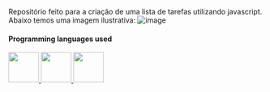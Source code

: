 Repositório feito para a criação de uma lista de tarefas utilizando javascript.
<br>
Abaixo temos uma imagem ilustrativa:
![image](https://user-images.githubusercontent.com/102265187/195203539-7812352e-2794-4bdd-bbd2-5a694212a91a.png)

#### Programming languages used

<div>
      <a href="https://github.com/raulrodmo">
            <img id="html" src="https://cdn-icons-png.flaticon.com/512/1051/1051277.png" width="60" height="60"/>
            <img id="css" src="https://cdn-icons-png.flaticon.com/512/732/732190.png" width="60" height="60"/>
            <img id="js" src="https://cdn-icons-png.flaticon.com/512/1199/1199124.png" width="60" height="60"/>
</div>
